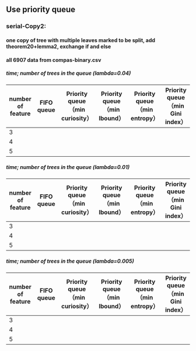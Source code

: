 ## Use priority queue

### serial-Copy2:
#### one copy of tree with multiple leaves marked to be split, add theorem20+lemma2, exchange if and else
#### all 6907 data from compas-binary.csv

##### time; number of trees in the queue (lambda=0.04)

number of feature | FIFO queue  | Priority queue （min curiosity） | Priority queue （min lbound）| Priority queue （min entropy） | Priority queue （min Gini index）
  ------------- | ------------- | ------------- | ------------- | ------------- | ------------- 
3 |  |  |  |  | 
4 |  |  |  |  | 
5 |  |  |  |  | 

##### time; number of trees in the queue (lambda=0.01)

number of feature | FIFO queue | Priority queue （min curiosity） | Priority queue （min lbound）| Priority queue （min entropy） | Priority queue （min Gini index）
  ------------- | ------------- | ------------- | ------------- | ------------- | ------------- 
3 |  |  |  |  |  
4 |  |  |  |  |  
5 |  |  |  |  | 

##### time; number of trees in the queue (lambda=0.005)

number of feature | FIFO queue | Priority queue （min curiosity） | Priority queue （min lbound）| Priority queue （min entropy） | Priority queue （min Gini index）
  ------------- | ------------- | ------------- | ------------- | ------------- | ------------- 
3 |  |  |  |  | 
4 |  |  |  |  | 
5 |  |  |  |  | 
            
